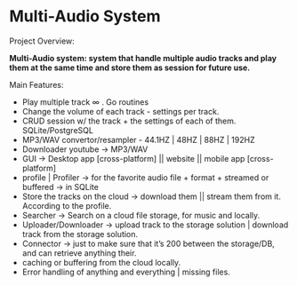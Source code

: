 # Multi-Audio System

Project Overview:

**Multi-Audio system: system that handle multiple audio tracks and play them at the same time and store them as session for future use.**


Main Features:

- Play multiple track ∞ . Go routines
- Change the volume of each track - settings per track.
- CRUD session w/ the track + the settings of each of them. SQLite/PostgreSQL
- MP3/WAV convertor/resampler - 44.1HZ | 48HZ | 88HZ | 192HZ
- Downloader youtube → MP3/WAV
- GUI → Desktop app [cross-platform] || website || mobile app [cross-platform]
- profile | Profiler → for the favorite audio file + format + streamed or buffered → in SQLite
- Store the tracks on the cloud → download them || stream them from it. According to the profile.
- Searcher → Search on a cloud file storage, for music and locally.
- Uploader/Downloader → upload track to the storage solution | download track from the storage solution.
- Connector → just to make sure that it’s 200 between the storage/DB, and can retrieve anything their.
- caching or buffering from the cloud locally.
- Error handling of anything and everything | missing files.